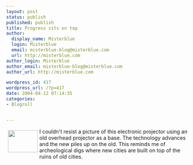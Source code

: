 ```yaml
---
layout: post
status: publish
published: publish
title: Progress sits on top
author:
  display_name: Misterblue
  login: Misterblue
  email: misterblue-blog@misterblue.com
  url: http://misterblue.com
author_login: Misterblue
author_email: misterblue-blog@misterblue.com
author_url: http://misterblue.com

wordpress_id: 417
wordpress_url: /?p=417
date: 2004-04-12 07:14:35
categories:
- Blogroll


---
```

<a href="http://pics.misterblue.com/onepic/20040400-Misc/w640/h480/IMG_4329.jpg"
      target="onepic">
    <img src="http://pics.misterblue.com/20040400-Misc/80/60/IMG_4329.jpg"
            style="float: left; margin: 5px" height="60" width="80" alt=""/>
</a><p>
I couldn't resist a picture of this electronic projector
using an old overhead projector as a base.
The technology advances and the new piles up on
the old.
This reminds me of archeological  digs where new cities
are built on top of the ruins of old cities.
</p>
